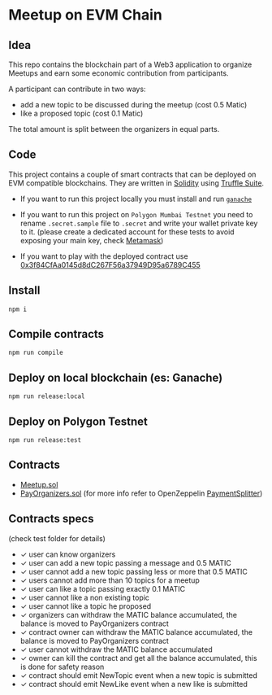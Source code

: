 # Meetup on EVM Chain

## Idea

This repo contains the blockchain part of a Web3 application to organize Meetups and earn some economic contribution from participants.

A participant can contribute in two ways:

- add a new topic to be discussed during the meetup (cost 0.5 Matic)
- like a proposed topic (cost 0.1 Matic)

The total amount is split between the organizers in equal parts.

## Code

This project contains a couple of smart contracts that can be deployed on EVM compatible blockchains. They are written in [Solidity](https://docs.soliditylang.org/en/v0.8.12/) using [Truffle Suite](https://trufflesuite.com/).

- If you want to run this project locally you must install and run [`ganache`](https://github.com/trufflesuite/ganache)

- If you want to run this project on `Polygon Mumbai Testnet` you need to rename `.secret.sample` file to `.secret` and write your wallet private key to it. (please create a dedicated account for these tests to avoid exposing your main key, check [Metamask](https://metamask.io/))

- If you want to play with the deployed contract use [0x3f84CfAa0145d8dC267F56a37949D95a6789C455](https://mumbai.polygonscan.com/address/0x3f84CfAa0145d8dC267F56a37949D95a6789C455)


## Install

`npm i`

## Compile contracts

`npm run compile`

## Deploy on local blockchain (es: Ganache)

`npm run release:local`

## Deploy on Polygon Testnet

`npm run release:test`
## Contracts

- [Meetup.sol](contracts/Meetup.sol)
- [PayOrganizers.sol](contracts/PayOrganizers.sol) (for more info refer to OpenZeppelin [PaymentSplitter](https://docs.openzeppelin.com/contracts/2.x/api/payment#PaymentSplitter))
## Contracts specs 
(check test folder for details)

- ✓ user can know organizers
- ✓ user can add a new topic passing a message and 0.5 MATIC
- ✓ user cannot add a new topic passing less or more that 0.5 MATIC 
- ✓ users cannot add more than 10 topics for a meetup
- ✓ user can like a topic passing exactly 0.1 MATIC
- ✓ user cannot like a non existing topic
- ✓ user cannot like a topic he proposed
- ✓ organizers can withdraw the MATIC balance accumulated, the balance is moved to PayOrganizers contract
- ✓ contract owner can withdraw the MATIC balance accumulated, the balance is moved to PayOrganizers contract
- ✓ user cannot withdraw the MATIC balance accumulated
- ✓ owner can kill the contract and get all the balance accumulated, this is done for safety reason
- ✓ contract should emit NewTopic event when a new topic is submitted
- ✓ contract should emit NewLike event when a new like is submitted


